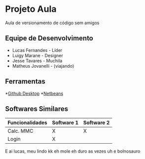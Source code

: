 # Projeto Aula
Aula de versionamento de código sem amigos
## Equipe de Desenvolvimento
* Lucas Fernandes - Líder
* Luigy Marane - Designer
* Jesse Tavares - Muchila
* Matheus Jovanelli - (viajando)

## Ferramentas
*[Github Desktop](https://desktop.github.com/)
*[Netbeans](https://netbeans.org/)

## Softwares Similares
Funcionalidades |   Software 1  |   Software 2
----------------|---------------|--------------
Calc. MMC       |       X       |       X
Login           |       X       |



E ai lucas, meu lindo
kk
eh mole
eh duro
as vezes
uh e bolnosauro
